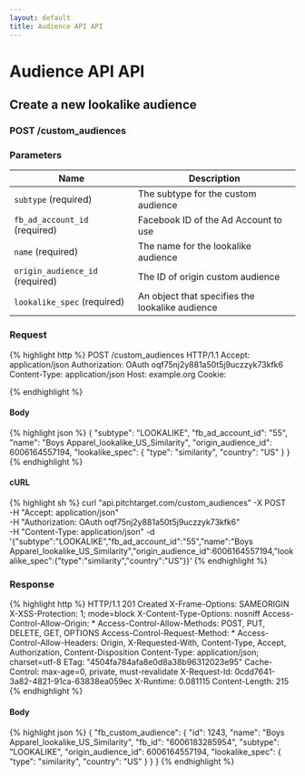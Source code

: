 ```yaml
---
layout: default
title: Audience API API
---
```


# Audience API API

## Create a new lookalike audience

### POST /custom_audiences


### Parameters

Name | Description |
-----|-------------|
`subtype` (required) | The subtype for the custom audience |
`fb_ad_account_id` (required) | Facebook ID of the Ad Account to use |
`name` (required) | The name for the lookalike audience |
`origin_audience_id` (required) | The ID of origin custom audience |
`lookalike_spec` (required) | An object that specifies the lookalike audience |

### Request

{% highlight http %}
POST /custom_audiences HTTP/1.1
Accept: application/json
Authorization: OAuth oqf75nj2y881a50t5j9uczzyk73kfk6
Content-Type: application/json
Host: example.org
Cookie: 

{% endhighlight %}

#### Body

{% highlight json %}
{
  "subtype": "LOOKALIKE",
  "fb_ad_account_id": "55",
  "name": "Boys Apparel_lookalike_US_Similarity",
  "origin_audience_id": 6006164557194,
  "lookalike_spec": {
    "type": "similarity",
    "country": "US"
  }
}
{% endhighlight %}

#### cURL

{% highlight sh %}
curl "api.pitchtarget.com/custom_audiences" -X POST \
	-H "Accept: application/json" \
	-H "Authorization: OAuth oqf75nj2y881a50t5j9uczzyk73kfk6" \
	-H "Content-Type: application/json" -d '{"subtype":"LOOKALIKE","fb_ad_account_id":"55","name":"Boys Apparel_lookalike_US_Similarity","origin_audience_id":6006164557194,"lookalike_spec":{"type":"similarity","country":"US"}}'
{% endhighlight %}

### Response

{% highlight http %}
HTTP/1.1 201 Created
X-Frame-Options: SAMEORIGIN
X-XSS-Protection: 1; mode=block
X-Content-Type-Options: nosniff
Access-Control-Allow-Origin: *
Access-Control-Allow-Methods: POST, PUT, DELETE, GET, OPTIONS
Access-Control-Request-Method: *
Access-Control-Allow-Headers: Origin, X-Requested-With, Content-Type, Accept, Authorization, Content-Disposition
Content-Type: application/json; charset=utf-8
ETag: "4504fa784afa8e0d8a38b96312023e95"
Cache-Control: max-age=0, private, must-revalidate
X-Request-Id: 0cdd7641-3a82-4821-91ca-63838ea059ec
X-Runtime: 0.081115
Content-Length: 215
{% endhighlight %}

#### Body

{% highlight json %}
{
  "fb_custom_audience": {
    "id": 1243,
    "name": "Boys Apparel_lookalike_US_Similarity",
    "fb_id": "6006183285954",
    "subtype": "LOOKALIKE",
    "origin_audience_id": 6006164557194,
    "lookalike_spec": {
      "type": "similarity",
      "country": "US"
    }
  }
}
{% endhighlight %}

